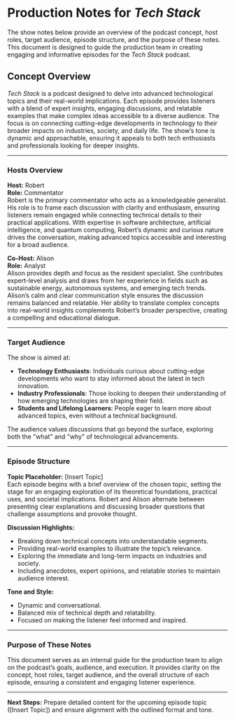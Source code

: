 # Production Notes for *Tech Stack*

The show notes below provide an overview of the podcast concept, host roles, target audience, episode structure, and the purpose of these notes. This document is designed to guide the production team in creating engaging and informative episodes for the *Tech Stack* podcast.

## Concept Overview

*Tech Stack* is a podcast designed to delve into advanced technological topics and their real-world implications. Each episode provides listeners with a blend of expert insights, engaging discussions, and relatable examples that make complex ideas accessible to a diverse audience. The focus is on connecting cutting-edge developments in technology to their broader impacts on industries, society, and daily life. The show’s tone is dynamic and approachable, ensuring it appeals to both tech enthusiasts and professionals looking for deeper insights.

---

### Hosts Overview

**Host:** Robert  
**Role:** Commentator  
Robert is the primary commentator who acts as a knowledgeable generalist. His role is to frame each discussion with clarity and enthusiasm, ensuring listeners remain engaged while connecting technical details to their practical applications. With expertise in software architecture, artificial intelligence, and quantum computing, Robert’s dynamic and curious nature drives the conversation, making advanced topics accessible and interesting for a broad audience.

**Co-Host:** Alison  
**Role:** Analyst  
Alison provides depth and focus as the resident specialist. She contributes expert-level analysis and draws from her experience in fields such as sustainable energy, autonomous systems, and emerging tech trends. Alison’s calm and clear communication style ensures the discussion remains balanced and relatable. Her ability to translate complex concepts into real-world insights complements Robert’s broader perspective, creating a compelling and educational dialogue.

---

### Target Audience

The show is aimed at:

- **Technology Enthusiasts**: Individuals curious about cutting-edge developments who want to stay informed about the latest in tech innovation.
- **Industry Professionals**: Those looking to deepen their understanding of how emerging technologies are shaping their field.
- **Students and Lifelong Learners**: People eager to learn more about advanced topics, even without a technical background.

The audience values discussions that go beyond the surface, exploring both the "what" and "why" of technological advancements.

---

### Episode Structure

**Topic Placeholder:** [Insert Topic]  
Each episode begins with a brief overview of the chosen topic, setting the stage for an engaging exploration of its theoretical foundations, practical uses, and societal implications. Robert and Alison alternate between presenting clear explanations and discussing broader questions that challenge assumptions and provoke thought.

**Discussion Highlights:**

- Breaking down technical concepts into understandable segments.
- Providing real-world examples to illustrate the topic’s relevance.
- Exploring the immediate and long-term impacts on industries and society.
- Including anecdotes, expert opinions, and relatable stories to maintain audience interest.

**Tone and Style:**

- Dynamic and conversational.
- Balanced mix of technical depth and relatability.
- Focused on making the listener feel informed and inspired.

---

### Purpose of These Notes

This document serves as an internal guide for the production team to align on the podcast’s goals, audience, and execution. It provides clarity on the concept, host roles, target audience, and the overall structure of each episode, ensuring a consistent and engaging listener experience.

---

**Next Steps:** Prepare detailed content for the upcoming episode topic ([Insert Topic]) and ensure alignment with the outlined format and tone.
